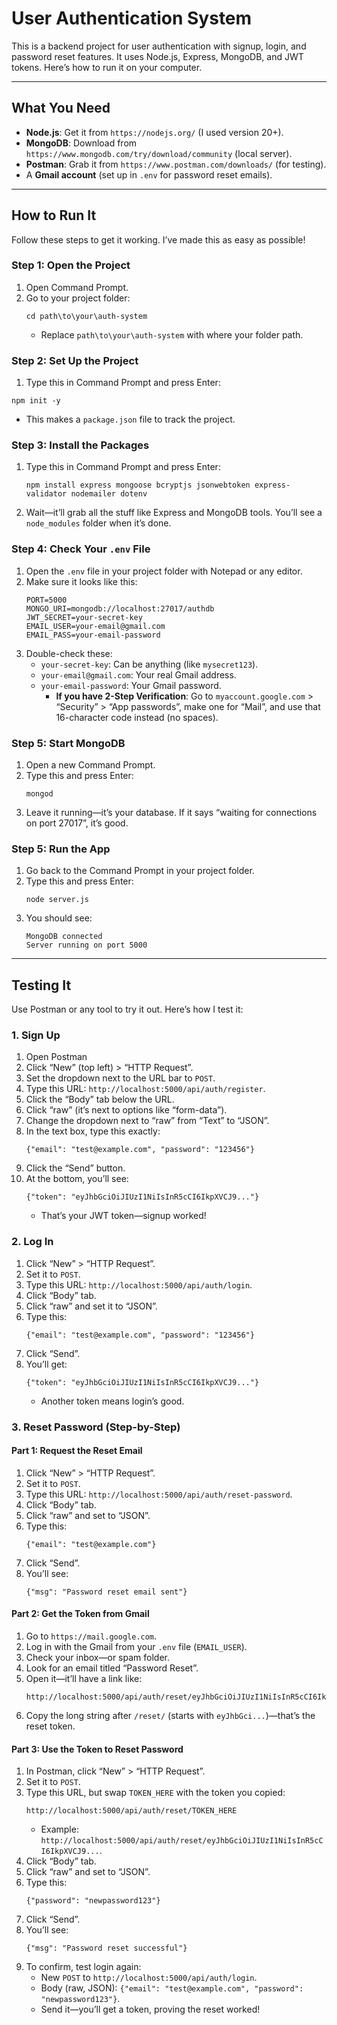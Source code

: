 
# User Authentication System

This is a backend project for user authentication with signup, login, and password reset features. It uses Node.js, Express, MongoDB, and JWT tokens. Here’s how to run it on your computer.

---

## What You Need
- **Node.js**: Get it from `https://nodejs.org/` (I used version 20+).
- **MongoDB**: Download from `https://www.mongodb.com/try/download/community` (local server).
- **Postman**: Grab it from `https://www.postman.com/downloads/` (for testing).
- A **Gmail account** (set up in `.env` for password reset emails).

---

## How to Run It

Follow these steps to get it working. I’ve made this as easy as possible!

### Step 1: Open the Project
1. Open Command Prompt.
2. Go to your project folder:
   ```
   cd path\to\your\auth-system
   ```
   - Replace `path\to\your\auth-system` with where your folder path.

### Step 2: Set Up the Project
1. Type this in Command Prompt and press Enter:
```
npm init -y
```
- This makes a `package.json` file to track the project.

### Step 3: Install the Packages
1. Type this in Command Prompt and press Enter:
   ```
   npm install express mongoose bcryptjs jsonwebtoken express-validator nodemailer dotenv
   ```
2. Wait—it’ll grab all the stuff like Express and MongoDB tools. You’ll see a `node_modules` folder when it’s done.

### Step 4: Check Your `.env` File
1. Open the `.env` file in your project folder with Notepad or any editor.
2. Make sure it looks like this:
   ```
   PORT=5000
   MONGO_URI=mongodb://localhost:27017/authdb
   JWT_SECRET=your-secret-key
   EMAIL_USER=your-email@gmail.com
   EMAIL_PASS=your-email-password
   ```
3. Double-check these:
   - `your-secret-key`: Can be anything (like `mysecret123`).
   - `your-email@gmail.com`: Your real Gmail address.
   - `your-email-password`: Your Gmail password.
     - **If you have 2-Step Verification**: Go to `myaccount.google.com` > “Security” > “App passwords”, make one for “Mail”, and use that 16-character code instead (no spaces).


### Step 5: Start MongoDB
1. Open a new Command Prompt.
2. Type this and press Enter:
   ```
   mongod
   ```
3. Leave it running—it’s your database. If it says “waiting for connections on port 27017”, it’s good.

### Step 5: Run the App
1. Go back to the Command Prompt in your project folder.
2. Type this and press Enter:
   ```
   node server.js
   ```
3. You should see:
   ```
   MongoDB connected
   Server running on port 5000
   ```

---

## Testing It
Use Postman or any tool to try it out. Here’s how I test it:

### 1. Sign Up
1. Open Postman 
2. Click “New” (top left) > “HTTP Request”.
3. Set the dropdown next to the URL bar to `POST`.
4. Type this URL: `http://localhost:5000/api/auth/register`.
5. Click the “Body” tab below the URL.
6. Click “raw” (it’s next to options like “form-data”).
7. Change the dropdown next to “raw” from “Text” to “JSON”.
8. In the text box, type this exactly:
   ```
   {"email": "test@example.com", "password": "123456"}
   ```
9. Click the “Send” button.
10. At the bottom, you’ll see:
    ```
    {"token": "eyJhbGciOiJIUzI1NiIsInR5cCI6IkpXVCJ9..."}
    ```
    - That’s your JWT token—signup worked!

### 2. Log In
1. Click “New” > “HTTP Request”.
2. Set it to `POST`.
3. Type this URL: `http://localhost:5000/api/auth/login`.
4. Click “Body” tab.
5. Click “raw” and set it to “JSON”.
6. Type this:
   ```
   {"email": "test@example.com", "password": "123456"}
   ```
7. Click “Send”.
8. You’ll get:
   ```
   {"token": "eyJhbGciOiJIUzI1NiIsInR5cCI6IkpXVCJ9..."}
   ```
   - Another token means login’s good.

### 3. Reset Password (Step-by-Step)
#### Part 1: Request the Reset Email
1. Click “New” > “HTTP Request”.
2. Set it to `POST`.
3. Type this URL: `http://localhost:5000/api/auth/reset-password`.
4. Click “Body” tab.
5. Click “raw” and set to “JSON”.
6. Type this:
   ```
   {"email": "test@example.com"}
   ```
7. Click “Send”.
8. You’ll see:
   ```
   {"msg": "Password reset email sent"}
   ```

#### Part 2: Get the Token from Gmail
1. Go to `https://mail.google.com`.
2. Log in with the Gmail from your `.env` file (`EMAIL_USER`).
3. Check your inbox—or spam folder.
4. Look for an email titled “Password Reset”.
5. Open it—it’ll have a link like:
   ```
   http://localhost:5000/api/auth/reset/eyJhbGciOiJIUzI1NiIsInR5cCI6IkpXVCJ9...
   ```
6. Copy the long string after `/reset/` (starts with `eyJhbGci...`)—that’s the reset token.

#### Part 3: Use the Token to Reset Password
1. In Postman, click “New” > “HTTP Request”.
2. Set it to `POST`.
3. Type this URL, but swap `TOKEN_HERE` with the token you copied:
   ```
   http://localhost:5000/api/auth/reset/TOKEN_HERE
   ```
   - Example: `http://localhost:5000/api/auth/reset/eyJhbGciOiJIUzI1NiIsInR5cCI6IkpXVCJ9...`.
4. Click “Body” tab.
5. Click “raw” and set to “JSON”.
6. Type this:
   ```
   {"password": "newpassword123"}
   ```
7. Click “Send”.
8. You’ll see:
   ```
   {"msg": "Password reset successful"}
   ```
9. To confirm, test login again:
   - New `POST` to `http://localhost:5000/api/auth/login`.
   - Body (raw, JSON): `{"email": "test@example.com", "password": "newpassword123"}`.
   - Send it—you’ll get a token, proving the reset worked!

